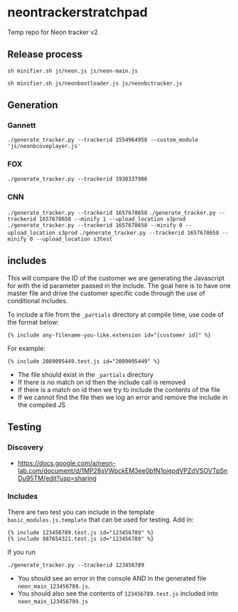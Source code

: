 # neontrackerstratchpad

Temp repo for Neon tracker v2

## Release process 

```sh minifier.sh js/neon.js js/neon-main.js```

```sh minifier.sh js/neonbootloader.js js/neonbctracker.js```

## Generation

### Gannett

```./generate_tracker.py --trackerid 1554964958 --custom_module 'js/neonbcoveplayer.js'```

### FOX

```./generate_tracker.py --trackerid 1930337906```

### CNN
```./generate_tracker.py --trackerid 1657678658```
```./generate_tracker.py --trackerid 1657678658 --minify 1 --upload_location s3prod```
```./generate_tracker.py --trackerid 1657678658 --minify 0 --upload_location s3prod```
```./generate_tracker.py --trackerid 1657678658 --minify 0 --upload_location s3test```

## includes

This will compare the ID of the customer we are generating the Javascript for with the id parameter passed in the include. The goal here is to have one master file and drive the customer specific code through the use of conditional includes.

To include a file from the `_partials` directory at compile time, use code of the format below:

```
{% include any-filename-you-like.extension id="[customer id]" %}
```

For example:

```
{% include 2089095449.test.js id="2089095449" %}
```

- The file should exist in the `_partials` directory
- If there is no match on id then the include call is removed
- If there is a match on id then we try to include the contents of the file
- If we cannot find the file then we log an error and remove the include in the compiled JS

## Testing

### Discovery

- https://docs.google.com/a/neon-lab.com/document/d/1MP28sVWpckEM3ee0bfN1ojepdVPZdVSOVTpSnDu95TM/edit?usp=sharing

### Includes

There are two test you can include in the template `basic_modules.js.template` that can be used for testing. Add in:

```
{% include 123456789.test.js id="123456789" %}
{% include 987654321.test.js id="123456789" %}
```

If you run

```
./generate_tracker.py --trackerid 123456789
```

- You should see an error in the console AND in the generated file `neon_main_123456789.js`.
- You should also see the contents of `123456789.test.js` included into `neon_main_123456789.js`
